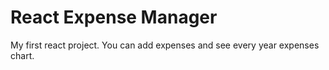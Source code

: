 # React Expense Manager

My first react project. You can add expenses and see every year expenses chart.
